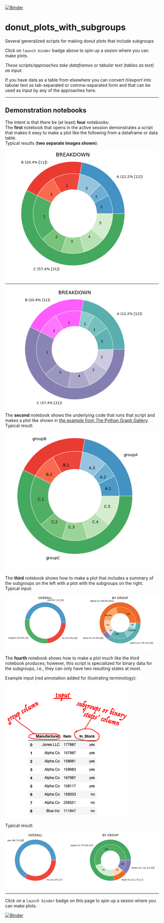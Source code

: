 [![Binder](https://mybinder.org/badge_logo.svg)](https://mybinder.org/v2/gh/fomightez/donut_plots_with_subgroups/master?filepath=index.ipynb)

# donut_plots_with_subgroups
Several generalized scripts for making donut plots that include subgroups

Click on `launch binder` badge above to spin up a sesion where you can make plots.

*These scripts/approaches take dataframes or tabular text (tables as text) as input.* 

If you have data as a table from elsewhere you can convert it/export into tabular text as tab-separated or comma-separated form and that can be used as input by any of the approaches here.

-----

## Demonstration notebooks

The intent is that there be (at least) **four** notebooks:  
The **first** notebook that opens in the active session demonstrates a script that makes it easy to make a plot like the following from a dataframe or data table.  
Typical results (**two separate images shown**):

![typical1](imgs/donut_plot_with_subgroups_from_dataframe1.png)  

----


![typical2](imgs/donut_plot_with_subgroups_from_dataframe2.png)

The **second** notebook shows the underlying code that runs that script and makes a plot like shown in [the example from The Python Graph Gallery](https://python-graph-gallery.com/163-donut-plot-with-subgroups/).  
Typical result:

![typical_basics](imgs/basics_output.png)


The **third** notebook shows how to make a plot that includes a summary of the subgroups on the left with a plot with the subgroups on the right.  
Typical input:

![typical_nb3](imgs/nb3_example.png)

The **fourth** notebook shows how to make a plot much like the third notebook produces; however, this script is specialized for binary data for the subgroups, i.e., they can only have two resulting states at most.  

Example input (red annotation added for illustrating terminology):

![df_for_binary](imgs/binary_donut_guide.png)


Typical result:

![typical_nb4](imgs/nb4_example.png)


-----

Click on a `launch binder` badge on this page to spin up a sesion where you can make plots.

[![Binder](https://mybinder.org/badge_logo.svg)](https://mybinder.org/v2/gh/fomightez/donut_plots_with_subgroups/master?filepath=index.ipynb)